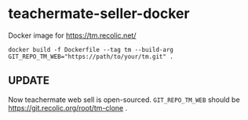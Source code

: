 # teachermate-seller-docker
Docker image for https://tm.recolic.net/


```
docker build -f Dockerfile --tag tm --build-arg GIT_REPO_TM_WEB="https://path/to/your/tm.git" .
```

## UPDATE

Now teachermate web sell is open-sourced. `GIT_REPO_TM_WEB` should be https://git.recolic.org/root/tm-clone .
